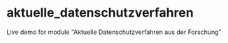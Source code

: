 # aktuelle_datenschutzverfahren
Live demo for module "Aktuelle Datenschutzverfahren aus der Forschung" 
